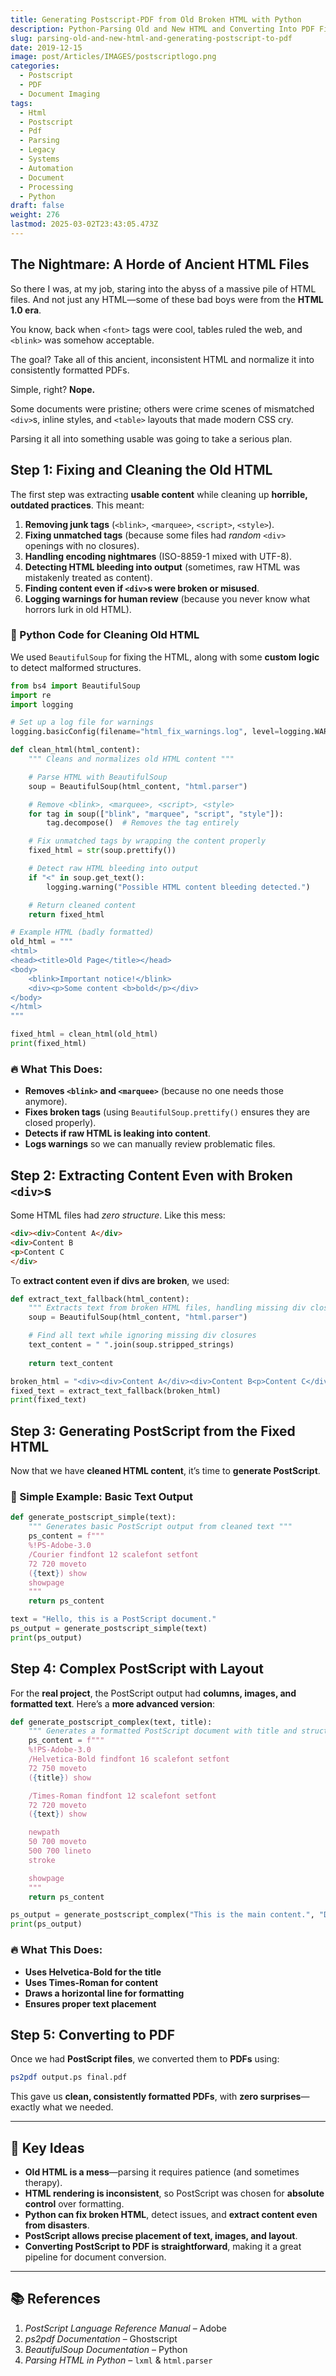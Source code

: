 ```yaml
---
title: Generating Postscript-PDF from Old Broken HTML with Python
description: Python-Parsing Old and New HTML and Converting Into PDF Files
slug: parsing-old-and-new-html-and-generating-postscript-to-pdf
date: 2019-12-15
image: post/Articles/IMAGES/postscriptlogo.png
categories:
  - Postscript
  - PDF
  - Document Imaging
tags:
  - Html
  - Postscript
  - Pdf
  - Parsing
  - Legacy
  - Systems
  - Automation
  - Document
  - Processing
  - Python
draft: false
weight: 276
lastmod: 2025-03-02T23:43:05.473Z
---
```

## The Nightmare: A Horde of Ancient HTML Files

So there I was, at my job, staring into the abyss of a massive pile of HTML files. And not just any HTML—some of these bad boys were from the **HTML 1.0 era**.

You know, back when `<font>` tags were cool, tables ruled the web, and `<blink>` was somehow acceptable.

The goal? Take all of this ancient, inconsistent HTML and normalize it into consistently formatted PDFs.

Simple, right? **Nope.**

Some documents were pristine; others were crime scenes of mismatched `<div>`s, inline styles, and `<table>` layouts that made modern CSS cry.

Parsing it all into something usable was going to take a serious plan.

## Step 1: Fixing and Cleaning the Old HTML

The first step was extracting **usable content** while cleaning up **horrible, outdated practices**. This meant:

1. **Removing junk tags** (`<blink>`, `<marquee>`, `<script>`, `<style>`).
2. **Fixing unmatched tags** (because some files had *random* `<div>` openings with no closures).
3. **Handling encoding nightmares** (ISO-8859-1 mixed with UTF-8).
4. **Detecting HTML bleeding into output** (sometimes, raw HTML was mistakenly treated as content).
5. **Finding content even if `<div>`s were broken or misused**.
6. **Logging warnings for human review** (because you never know what horrors lurk in old HTML).

### 📝 Python Code for Cleaning Old HTML

We used `BeautifulSoup` for fixing the HTML, along with some **custom logic** to detect malformed structures.

```python
from bs4 import BeautifulSoup
import re
import logging

# Set up a log file for warnings
logging.basicConfig(filename="html_fix_warnings.log", level=logging.WARNING, format="%(asctime)s - %(message)s")

def clean_html(html_content):
    """ Cleans and normalizes old HTML content """

    # Parse HTML with BeautifulSoup
    soup = BeautifulSoup(html_content, "html.parser")

    # Remove <blink>, <marquee>, <script>, <style>
    for tag in soup(["blink", "marquee", "script", "style"]):
        tag.decompose()  # Removes the tag entirely

    # Fix unmatched tags by wrapping the content properly
    fixed_html = str(soup.prettify())

    # Detect raw HTML bleeding into output
    if "<" in soup.get_text():
        logging.warning("Possible HTML content bleeding detected.")

    # Return cleaned content
    return fixed_html

# Example HTML (badly formatted)
old_html = """
<html>
<head><title>Old Page</title></head>
<body>
    <blink>Important notice!</blink>
    <div><p>Some content <b>bold</p></div>
</body>
</html>
"""

fixed_html = clean_html(old_html)
print(fixed_html)
```

### 🔥 What This Does:

* **Removes `<blink>` and `<marquee>`** (because no one needs those anymore).
* **Fixes broken tags** (using `BeautifulSoup.prettify()` ensures they are closed properly).
* **Detects if raw HTML is leaking into content**.
* **Logs warnings** so we can manually review problematic files.

## Step 2: Extracting Content Even with Broken `<div>`s

Some HTML files had *zero structure*. Like this mess:

```html
<div><div>Content A</div>
<div>Content B
<p>Content C
</div>
```

To **extract content even if divs are broken**, we used:

```python
def extract_text_fallback(html_content):
    """ Extracts text from broken HTML files, handling missing div closures """
    soup = BeautifulSoup(html_content, "html.parser")

    # Find all text while ignoring missing div closures
    text_content = " ".join(soup.stripped_strings)
    
    return text_content

broken_html = "<div><div>Content A</div><div>Content B<p>Content C</div>"
fixed_text = extract_text_fallback(broken_html)
print(fixed_text)
```

## Step 3: Generating PostScript from the Fixed HTML

Now that we have **cleaned HTML content**, it’s time to **generate PostScript**.

### 📝 Simple Example: Basic Text Output

```python
def generate_postscript_simple(text):
    """ Generates basic PostScript output from cleaned text """
    ps_content = f"""
    %!PS-Adobe-3.0
    /Courier findfont 12 scalefont setfont
    72 720 moveto
    ({text}) show
    showpage
    """
    return ps_content

text = "Hello, this is a PostScript document."
ps_output = generate_postscript_simple(text)
print(ps_output)
```

## Step 4: Complex PostScript with Layout

For the **real project**, the PostScript output had **columns, images, and formatted text**. Here’s a **more advanced version**:

```python
def generate_postscript_complex(text, title):
    """ Generates a formatted PostScript document with title and structured text """
    ps_content = f"""
    %!PS-Adobe-3.0
    /Helvetica-Bold findfont 16 scalefont setfont
    72 750 moveto
    ({title}) show

    /Times-Roman findfont 12 scalefont setfont
    72 720 moveto
    ({text}) show

    newpath
    50 700 moveto
    500 700 lineto
    stroke

    showpage
    """
    return ps_content

ps_output = generate_postscript_complex("This is the main content.", "Document Title")
print(ps_output)
```

### 🔥 What This Does:

* **Uses Helvetica-Bold for the title**
* **Uses Times-Roman for content**
* **Draws a horizontal line for formatting**
* **Ensures proper text placement**

## Step 5: Converting to PDF

Once we had **PostScript files**, we converted them to **PDFs** using:

```sh
ps2pdf output.ps final.pdf
```

This gave us **clean, consistently formatted PDFs**, with **zero surprises**—exactly what we needed.

***

## 🔑 Key Ideas

* **Old HTML is a mess**—parsing it requires patience (and sometimes therapy).
* **HTML rendering is inconsistent**, so PostScript was chosen for **absolute control** over formatting.
* **Python can fix broken HTML**, detect issues, and **extract content even from disasters**.
* **PostScript allows precise placement of text, images, and layout**.
* **Converting PostScript to PDF is straightforward**, making it a great pipeline for document conversion.

***

## 📚 References

1. *PostScript Language Reference Manual* – Adobe
2. *ps2pdf Documentation* – Ghostscript
3. *BeautifulSoup Documentation* – Python
4. *Parsing HTML in Python* – `lxml` & `html.parser`

